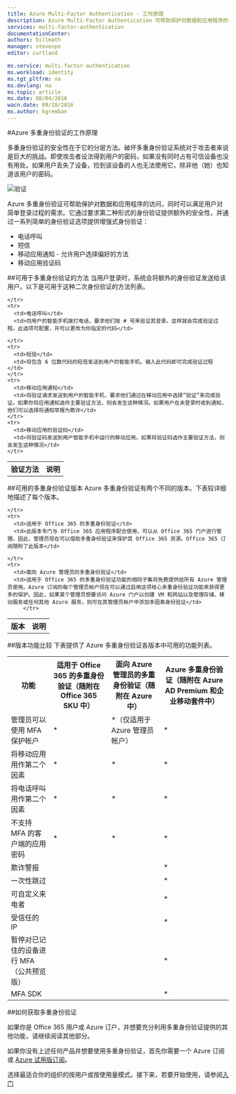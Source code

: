 ```yaml
---
title: Azure Multi-Factor Authentication - 工作原理
description: Azure Multi-Factor Authentication 可帮助保护对数据和应用程序的访问，同时可以满足用户对简单登录过程的需求。它通过要求第二种形式的身份验证提供额外的安全性，并通过一系列简单的身份验证选项提供增强式身份验证。
services: multi-factor-authentication
documentationCenter: 
authors: billmath
manager: stevenpo
editor: curtland

ms.service: multi-factor-authentication
ms.workload: identity
ms.tgt_pltfrm: na
ms.devlang: na
ms.topic: article
ms.date: 08/04/2016
wacn.date: 09/28/2016
ms.author: kgremban
---
```


#Azure 多重身份验证的工作原理

多重身份验证的安全性在于它的分层方法。破坏多重身份验证系统对于攻击者来说是巨大的挑战。即使攻击者设法得到用户的密码，如果没有同时占有可信设备也没有用处。如果用户丢失了设备，捡到该设备的人也无法使用它，除非他（她）也知道该用户的密码。

![验证](./media/multi-factor-authentication-how-it-works/howitworks.png)

Azure 多重身份验证可帮助保护对数据和应用程序的访问，同时可以满足用户对简单登录过程的需求。它通过要求第二种形式的身份验证提供额外的安全性，并通过一系列简单的身份验证选项提供增强式身份验证：

- 电话呼叫 
- 短信
- 移动应用通知 - 允许用户选择偏好的方法
- 移动应用验证码

<!--For additional information oh how it works see the following video.

[AZURE.VIDEO multi-factor-authentication-deep-dive-securing-access-on-premises]-->

##可用于多重身份验证的方法
当用户登录时，系统会将额外的身份验证发送给该用户。以下是可用于这种二次身份验证的方法列表。
<table class="table table-bordered table-striped table-condensed">
    <tr>
      <th>验证方法</th>
      <th>说明</th>

    </tr>
    <tr>
      <td>电话呼叫</td>
      <td>向用户的智能手机拨打电话，要求他们按 # 号来验证其登录。这样就会完成验证过程。此选项可配置，并可以更改为你指定的代码</td>

    </tr>
    <tr>
      <td>短信</td>
      <td>将包含 6 位数代码的短信发送到用户的智能手机。输入此代码即可完成验证过程</td>
    </tr>
    <tr>
      <td>移动应用通知</td>
      <td>将验证请求发送到用户的智能手机，要求他们通过在移动应用中选择“验证”来完成验证。如果你将应用通知选作主要验证方法，则会发生这种情况。如果用户在未登录时收到通知，他们可以选择将通知举报为欺诈</td>
    </tr>
    <tr>
      <td>移动应用的验证码</td>
      <td>将验证码发送到用户智能手机中运行的移动应用。如果将验证码选作主要验证方法，则会发生这种情况</td>
    </tr>
</table>

##可用的多重身份验证版本
Azure 多重身份验证有两个不同的版本。下表较详细地描述了每个版本。

<table class="table table-bordered table-striped table-condensed">
    <tr>
      <th>版本 </th>
      <th>说明</th>

    </tr>
    <tr>
      <td>适用于 Office 365 的多重身份验证</td>
      <td>此版本专门与 Office 365 应用程序配合使用，可以从 Office 365 门户进行管理。因此，管理员现在可以借助多重身份验证来保护其 Office 365 资源。Office 365 订阅随附了此版本</td>

    </tr>
    <tr>
      <td>面向 Azure 管理员的多重身份验证</td>
      <td>适用于 Office 365 的多重身份验证功能的相同子集将免费提供给所有 Azure 管理员使用。Azure 订阅的每个管理员帐户现在可以通过启用这项核心多重身份验证功能来获得更多的保护。因此，如果某个管理员想要访问 Azure 门户以创建 VM 和网站以及管理存储、移动服务或任何其他 Azure 服务，则可在其管理员帐户中添加多因素身份验证</td>
         </tr>
</table>
##版本功能比较
下表提供了 Azure 多重身份验证各版本中可用的功能列表。

<table class="table table-bordered table-striped table-condensed">
    <tr>
      <th>功能</th>
      <th>适用于 Office 365 的多重身份验证（随附在 Office 365 SKU 中）</th>
      <th>面向 Azure 管理员的多重身份验证（随附在 Azure 中）</th>   
      <th> Azure 多重身份验证（随附在 Azure AD Premium 和企业移动套件中）</th>
    </tr>
    <tr>
      <td>管理员可以使用 MFA 保护帐户</td>
      <td>*</td>
      <td>*（仅适用于 Azure 管理员帐户）</td>
      <td>*</td>
  </tr>
  <tr>
      <td>将移动应用用作第二个因素</td>
      <td>*</td>
      <td>*</td>
      <td>*</td>
    </tr>
  <tr>
      <td>将电话呼叫用作第二个因素</td>
      <td>*</td>
      <td>*</td>
      <td>*</td>
  </tr>
 <tr>
      <td>不支持 MFA 的客户端的应用密码</td>
      <td>*</td>
      <td>*</td>
      <td>*</td>
  </tr>
 <tr>
      <td>欺诈警报</td>
      <td></td>
      <td></td>
      <td>*</td>
  </tr>
 <tr>
      <td>一次性跳过</td>
      <td></td>
      <td></td>
      <td>*</td>
  </tr>
 <tr>
      <td>可自定义来电者</td>
      <td></td>
      <td></td>
      <td>*</td>
  </tr>
 <tr>
      <td>受信任的 IP</td>
      <td></td>
      <td></td>
      <td>*</td>
  </tr>
 <tr>
      <td>暂停对已记住的设备进行 MFA（公共预览版）</td>
      <td></td>
      <td></td>
      <td>*</td>
  </tr>
 <tr>
      <td>MFA SDK</td>
      <td></td>
      <td></td>
      <td>*</td>
  </tr>
</table>

##如何获取多重身份验证

如果你是 Office 365 用户或 Azure 订户，并想要充分利用多重身份验证提供的其他功能，请继续阅读其他部分。

如果你没有上述任何产品并想要使用多重身份验证，首先你需要一个 Azure 订阅或 [Azure 试用版订阅](https://www.azure.cn/pricing/1rmb-trial/)。

选择最适合你的组织的按用户或按使用量模式。接下来，若要开始使用，请参阅[入门](./multi-factor-authentication-get-started-cloud.md)

<!---HONumber=Mooncake_0530_2016-->